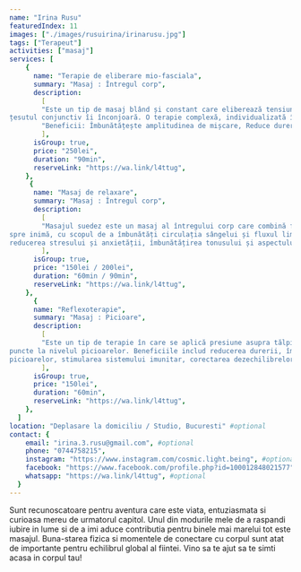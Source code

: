 ```yaml
---
name: "Irina Rusu"
featuredIndex: 11
images: ["./images/rusuirina/irinarusu.jpg"]
tags: ["Terapeut"]
activities: ["masaj"]
services: [
    {
      name: "Terapie de eliberare mio-fasciala",
      summary: "Masaj : Întregul corp",
      description:
        [ 
        "Este un tip de masaj blând și constant care eliberează tensiunea durerea din țesuturile miofasciale - mușchii
țesutul conjunctiv îi înconjoară. O terapie complexă, individualizată în funcție necesitățile fiecărui corp.",
        "Beneficii: Îmbunătățește amplitudinea de mișcare, Reduce durerea, eficiență terapeutică sporită, Stimulează procesul natural de recuperare a corpului, Ajută la relaxarea generală, Îmbunătățește circulația, Eliberează stresul",
        ],
      isGroup: true,
      price: "250lei",
      duration: "90min",
      reserveLink: "https://wa.link/l4ttug",
    },
     {
      name: "Masaj de relaxare",
      summary: "Masaj : Întregul corp",
      description:
        [ 
        "Masajul suedez este un masaj al întregului corp care combină frământări blânde și neteziri lungi îndreptate
spre inimă, cu scopul de a îmbunătăți circulația sângelui și fluxul limfatic. Printre beneficii se numără
reducerea stresului și anxietății, îmbunătățirea tonusului și aspectului pielii, creșterea calității somnului.",
        ],
      isGroup: true,
      price: "150lei / 200lei",
      duration: "60min / 90min",
      reserveLink: "https://wa.link/l4ttug",
    },
      {
      name: "Reflexoterapie",
      summary: "Masaj : Picioare",
      description:
        [ 
        "Este un tip de terapie în care se aplică presiune asupra tălpilor, diverselor organe corespunzându-le anumite
puncte la nivelul picioarelor. Beneficiile includ reducerea durerii, îmbunătățirea circulației la nivelul
picioarelor, stimularea sistemului imunitar, corectarea dezechilibrelor hormonale, îmbunătățirea digestiei.",
        ],
      isGroup: true,
      price: "150lei",
      duration: "60min",
      reserveLink: "https://wa.link/l4ttug",
    },
  ]
location: "Deplasare la domiciliu / Studio, Bucuresti" #optional
contact: {
    email: "irina.3.rusu@gmail.com", #optional
    phone: "0744758215",
    instagram: "https://www.instagram.com/cosmic.light.being", #optional
    facebook: "https://www.facebook.com/profile.php?id=100012848021577", #optional
    whatsapp: "https://wa.link/l4ttug", #optional
  }
---
```


Sunt recunoscatoare pentru aventura care este viata, entuziasmata si curioasa mereu de urmatorul capitol. Unul din modurile mele de a raspandi iubire in lume si de a imi aduce contributia pentru binele mai marelui tot este masajul. Buna-starea fizica si momentele de conectare cu corpul sunt atat de importante pentru echilibrul global al fiintei. Vino sa te ajut sa te simti acasa in corpul tau!
